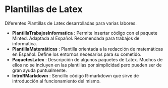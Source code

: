 # Plantillas de Latex

Diferentes Plantillas de Latex desarrolladas para varias labores.

- **PlantillaTrabajosInformatica** : Permite insertar código con el paquete Minted. Adaptada al Español. Recomendada para trabajos de informática.
- **PlantillaMatemáticas** : Plantilla orientada a la redacción de matemáticas en Español. Define los entornos necesarios para su cometido.
- **PaquetesLatex** : Descripción de algunos paquetes de Latex. Muchos de ellos no se incluyen en las plantillas por simplicidad pero pueden ser de gran ayuda puntualmente.
- **IntroRMarkdown** : Sencillo código R-markdown que sirve de introducción al funcionamiento del mismo.